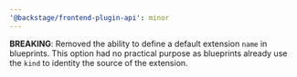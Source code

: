 ```yaml
---
'@backstage/frontend-plugin-api': minor
---
```


**BREAKING**: Removed the ability to define a default extension `name` in blueprints. This option had no practical purpose as blueprints already use the `kind` to identity the source of the extension.
